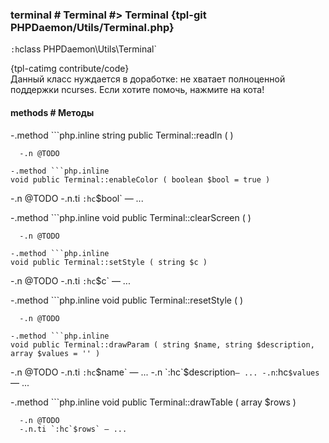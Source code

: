 ### terminal # Terminal #> Terminal {tpl-git PHPDaemon/Utils/Terminal.php}

`:h`class PHPDaemon\Utils\Terminal`

{tpl-catimg contribute/code}<br />Данный класс нуждается в доработке: не хватает полноценной поддержки ncurses.
Если хотите помочь, нажмите на кота!<br />

#### methods # Методы

 -.method ```php.inline
 string public Terminal::readln ( )
 ```
   -.n @TODO

 -.method ```php.inline
 void public Terminal::enableColor ( boolean $bool = true )
 ```
   -.n @TODO
   -.n.ti `:hc`$bool` — ...

 -.method ```php.inline
 void public Terminal::clearScreen ( )
 ```
   -.n @TODO

 -.method ```php.inline
 void public Terminal::setStyle ( string $c )
 ```
   -.n @TODO
   -.n.ti `:hc`$c` — ...

 -.method ```php.inline
 void public Terminal::resetStyle ( )
 ```
   -.n @TODO

 -.method ```php.inline
 void public Terminal::drawParam ( string $name, string $description, array $values = '' )
 ```
   -.n @TODO
   -.n.ti `:hc`$name` — ...
   -.n `:hc`$description` — ...
   -.n `:hc`$values` — ...

 -.method ```php.inline
 void public Terminal::drawTable ( array $rows )
 ```
   -.n @TODO
   -.n.ti `:hc`$rows` — ...
